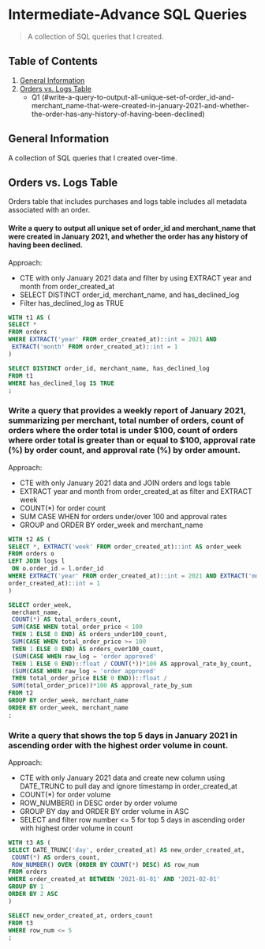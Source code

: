 # Intermediate-Advance SQL Queries
> A collection of SQL queries that I created.

Table of Contents
---
1. [General Information](#general-information)
2. [Orders vs. Logs Table](#)
    * Q1 (#write-a-query-to-output-all-unique-set-of-order_id-and-merchant_name-that-were-created-in-january-2021-and-whether-the-order-has-any-history-of-having-been-declined)

General Information
---
A collection of SQL queries that I created over-time. 


Orders vs. Logs Table
---
Orders table that includes purchases and logs table includes all metadata associated with an order. 

#### Write a query to output all unique set of order_id and merchant_name that were created in January 2021, and whether the order has any history of having been declined.

Approach:
* CTE with only January 2021 data and filter by using EXTRACT year and month from order_created_at
* SELECT DISTINCT order_id, merchant_name, and has_declined_log 
* Filter has_declined_log as TRUE 

```sql
WITH t1 AS ( 
SELECT * 
FROM orders 
WHERE EXTRACT('year' FROM order_created_at)::int = 2021 AND 
 EXTRACT('month' FROM order_created_at)::int = 1 
) 

SELECT DISTINCT order_id, merchant_name, has_declined_log 
FROM t1 
WHERE has_declined_log IS TRUE 
; 
```

### Write a query that provides a weekly report of January 2021, summarizing per merchant, total number of orders, count of orders where the order total is under $100, count of orders where order total is greater than or equal to $100, approval rate (%) by order count, and approval rate (%) by order amount.

Approach:
* CTE with only January 2021 data and JOIN orders and logs table 
* EXTRACT year and month from order_created_at as filter and EXTRACT week 
* COUNT(*) for order count 
* SUM CASE WHEN for orders under/over 100 and approval rates 
* GROUP and ORDER BY order_week and merchant_name

```sql
WITH t2 AS ( 
SELECT *, EXTRACT('week' FROM order_created_at)::int AS order_week 
FROM orders o 
LEFT JOIN logs l 
 ON o.order_id = l.order_id 
WHERE EXTRACT('year' FROM order_created_at)::int = 2021 AND EXTRACT('month' FROM 
order_created_at)::int = 1 
) 

SELECT order_week, 
 merchant_name, 
 COUNT(*) AS total_orders_count, 
 SUM(CASE WHEN total_order_price < 100 
 THEN 1 ELSE 0 END) AS orders_under100_count, 
 SUM(CASE WHEN total_order_price >= 100 
 THEN 1 ELSE 0 END) AS orders_over100_count, 
 (SUM(CASE WHEN raw_log = 'order approved' 
 THEN 1 ELSE 0 END)::float / COUNT(*))*100 AS approval_rate_by_count, 
 (SUM(CASE WHEN raw_log = 'order approved' 
 THEN total_order_price ELSE 0 END))::float / 
 SUM(total_order_price))*100 AS approval_rate_by_sum 
FROM t2 
GROUP BY order_week, merchant_name 
ORDER BY order_week, merchant_name 
;
```

### Write a query that shows the top 5 days in January 2021 in ascending order with the highest order volume in count.

Approach:
* CTE with only January 2021 data and create new column using DATE_TRUNC to pull day and ignore timestamp in order_created_at
* COUNT(*) for order volume 
* ROW_NUMBER() in DESC order by order volume 
* GROUP BY day and ORDER BY order volume in ASC 
* SELECT and filter row number <= 5 for top 5 days in ascending order with highest order volume in count

```sql
WITH t3 AS ( 
SELECT DATE_TRUNC('day', order_created_at) AS new_order_created_at, 
 COUNT(*) AS orders_count, 
 ROW_NUMBER() OVER (ORDER BY COUNT(*) DESC) AS row_num 
FROM orders 
WHERE order_created_at BETWEEN '2021-01-01' AND '2021-02-01' 
GROUP BY 1 
ORDER BY 2 ASC 
) 

SELECT new_order_created_at, orders_count 
FROM t3 
WHERE row_num <= 5 
;
```


